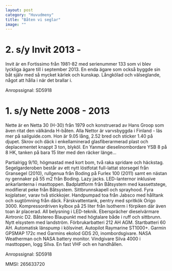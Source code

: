 ```yaml
---
layout: post
category: "Huvudmeny"
title: "Båten vi seglar"
image: ""
---
```


# 2. s/y Invit 2013 -
Invit är en Fortissimo från 1981-82 med serienummer 133 som vi blev lyckliga ägare till i september 2013. En enda ägare som också byggde sin båt själv med så mycket kärlek och kunskap. Långkölad och välseglande, något att hålla i när det brallar i. 

Anropssignal: SD5918

 

# 1. s/y Nette 2008 - 2013
Nette är en Netta 30 (H-30) från 1979 och konstruerad av Hans Groop som även ritat den välkända H-båten. Alla Nettor är varvsbyggda i Finland - läs mer på sailguide.com. Hon är 9.05 lång, 2.52 bred och sticker 1.40 på djupet. Skrov och däck i enkellaminerad glasfiberarmerad plast och deplacementet knappt 3 ton, blyköl. En Yanmar dieselinombordare YSB 8 på 8 HK, tanken på bara 15 liter med den räcker länge...

Partialrigg 9/10, högmastad med kort bom, två raka spridare och häckstag. Segelgarderoben består av ett nytt löstfotat full-lattat storsegel från Gransegel (2010), rullgenua från Boding på Furlex 100 (2011) samt en nästan ny gennaker på 55 m2 från Boding. Lazy jacks. LED-lanternor inklusive ankarlanterna i masttoppen. Badplattform från Båtsystem med kassettstege, modifierat peke från Båtsystem. Sittbrunnskapell och sprayhood. Fyra kojplatser, varav två stickkojer. Handpumpad toa från Jabsco med hålltank och sugtömning från däck. Färskvattentank, pentry med spritkök Origo 3000. Kompressordriven kylbox på 25 liter från Isotherm i förpiken där även toan är placerad. All belysning i LED-teknik. Ebersprächer dieselvärmare Airtronic D2. Båtstereo Blaupunkt med högtalare både i ruff och sittbrunn. Nytt elsystem med landström. Förbrukarbatteri 212 AH AGM. Startbatteri 60 AH. Automatisk länspump i kölsvinet. Autopilot Raymarine ST1000+. Garmin GPSMAP 172c med Garmins ekolod GDS 20, inombordsgivare. NASA Weatherman och NASA battery monitor. Vindgivare Silva 4000 i masttoppen, logg Silva. En fast VHF och en handhållen.

Anropssignal: SD5918

MMSI: 265633720

